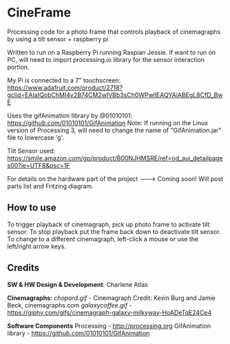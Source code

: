 # CineFrame
Processing code for a photo frame that controls playback of cinemagraphs by using a tilt sensor + raspberry pi

Written to run on a Raspberry Pi running Raspian Jessie. If want to run on PC, will need to import processing.io library for the sensor interaction portion.

My Pi is connected to a 7" touchscreen: https://www.adafruit.com/product/2718?gclid=EAIaIQobChMI4v2B74CM2wIVBb3sCh0WPwllEAQYAiABEgL8CfD_BwE

Uses the gifAnimation library by @01010101:  https://github.com/01010101/GifAnimation
Note: If running on the Linux version of Processing 3, will need to change the name of "GifAnimation.jar" file to lowercase 'g'.

Tilt Sensor used:
https://smile.amazon.com/gp/product/B00NJHMSRE/ref=od_aui_detailpages00?ie=UTF8&psc=1F

For details on the hardware part of the project ---> Coming soon! Will post parts list and Fritzing diagram.

## How to use

To trigger playback of cinemagraph, pick up photo frame to activate tilt sensor.
To stop playback put the frame back down to deactivate tilt sensor.
To change to a different cinemagraph, left-click a mouse or use the left/right arrow keys.

## Credits

**SW & HW Design & Development**: Charlene Atlas

**Cinemagraphs:**
*chopard.gif* - Cinemagraph Credit: Kevin Burg and Jamie Beck, cinemagraphs.com
*galaxycoffee.gif* - https://giphy.com/gifs/cinemagraph-galaxy-milkyway-HoADeTqE24Ce4

**Software Components**
Processing - http://processing.org
GifAnimation library - https://github.com/01010101/GifAnimation
